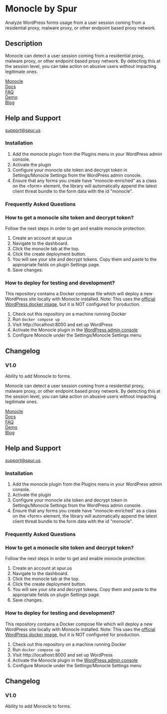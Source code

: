 # Monocle by Spur
Analyze WordPress forms usage from a user session coming from a residential proxy, malware proxy, or other endpoint based proxy network.

## Description

Monocle can detect a user session coming from a residential proxy, malware proxy, or other endpoint based proxy network. By detecting this at the session level, you can take action on abusive users without impacting legitimate ones.

[Monocle](https://spur.us/monocle)  
[Docs](https://docs.spur.us/#/monocle)  
[FAQ](https://spur.us/monocle/#faqs)  
[Demo](https://spur.us/app/demos/monocle/form)  
[Blog](https://spur.us/announcing-monocle-community-edition)  

## Help and Support

support@spur.us

### Installation

1. Add the monocle plugin from the Plugins menu in your WordPress admin console.
2. Activate the plugin
3. Configure your monocle site token and decrypt token in Settings/Monocle Settings from the WordPress admin console.
4. Ensure that any forms you create have "monocle-enriched" as a class on the \<form\> element, the library will automatically append the latest client threat bundle to the form data with the id "monocle".

### Frequently Asked Questions

### How to get a monocle site token and decrypt token?

Follow the next steps in order to get and enable monocle protection:
1. Create an account at spur.us
2. Navigate to the dashboard.
3. Click the monocle tab at the top.
4. Click the create deployment button.
5. You will see your site and decrypt tokens. Copy them and paste to the appropriate fields on plugin Settings page.
6. Save changes.

### How to deploy for testing and development?

This repository contains a Docker compose file which will deploy a new WordPress site locally with Monocle installed.
Note: This uses the [official WordPress docker image](https://hub.docker.com/_/wordpress), but it is NOT configured for production.

1. Check out this repository on a machine running Docker
2. Run `docker compose up`
3. Visit http://localhost:8000 and set up WordPress
4. Activate the Monocle plugin in the [WordPress admin console](http://localhost:8000/wp-admin/plugins.php)
5. Configure Monocle under the Settings/Monocle Settings menu

## Changelog

### V1.0
Ability to add Monocle to forms.

Monocle can detect a user session coming from a residential proxy, malware proxy, or other endpoint based proxy network. By detecting this at the session level, you can take action on abusive users without impacting legitimate ones.

[Monocle](https://spur.us/monocle)  
[Docs](https://docs.spur.us/#/monocle)  
[FAQ](https://spur.us/monocle/#faqs)  
[Demo](https://spur.us/app/demos/monocle/form)  
[Blog](https://spur.us/announcing-monocle-community-edition)  

## Help and Support

support@spur.us

### Installation

1. Add the monocle plugin from the Plugins menu in your WordPress admin console.
2. Activate the plugin
3. Configure your monocle site token and decrypt token in Settings/Monocle Settings from the WordPress admin console.
4. Ensure that any forms you create have "monocle-enriched" as a class on the \<form\> element, the library will automatically append the latest client threat bundle to the form data with the id "monocle".

### Frequently Asked Questions

### How to get a monocle site token and decrypt token?

Follow the next steps in order to get and enable monocle protection:
1. Create an account at spur.us
2. Navigate to the dashboard.
3. Click the monocle tab at the top.
4. Click the create deployment button.
5. You will see your site and decrypt tokens. Copy them and paste to the appropriate fields on plugin Settings page.
6. Save changes.

### How to deploy for testing and development?

This repository contains a Docker compose file which will deploy a new WordPress site locally with Monocle installed.
Note: This uses the [official WordPress docker image](https://hub.docker.com/_/wordpress), but it is NOT configured for production.

1. Check out this repository on a machine running Docker
2. Run `docker compose up`
3. Visit http://localhost:8000 and set up WordPress
4. Activate the Monocle plugin in the [WordPress admin console](http://localhost:8000/wp-admin/plugins.php)
5. Configure Monocle under the Settings/Monocle Settings menu

## Changelog

### V1.0
Ability to add Monocle to forms.